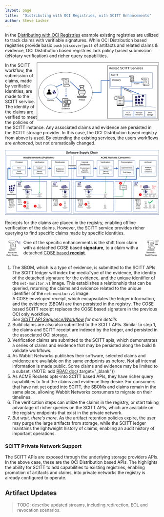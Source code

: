 ```yaml
---
layout: page
title:  "Distributing with OCI Registries, with SCITT Enhancements"
author: Steve Lasker
---
```


In the [Distributing with OCI Registries](distributing-with-oci-registries) example existing registries are utilized to track claims with verifiable signatures. While OCI Distribution based registries provide basic `push|discover|pull` of artifacts and related claims & evidence, OCI Distribution based registries lack policy based submission (eNotary verification) and richer query capabilities.

<img src="./assets/what-is-scitt.svg" alt="What Is SCITT" align="right" style="width:400px;"/>

In the SCITT workflow, the submission of claims, made by verifiable identities, are made to the SCITT service. The identity of the claims are verified to meet the policies of the SCITT instance. Any associated claims and evidence are persisted in the SCITT storage provider. In this case, the OCI Distribution based registry from above is used. By extending the existing services, the users workflows are _enhanced_, but not dramatically changed.

<img src="./assets/supply-chain-e2e-oci-scitt.svg" alt="Consuming Public Content" style="width:800px;"/>

Receipts for the claims are placed in the registry, enabling offline verification of the claims. However, the SCITT service provides richer querying to find specific claims made by specific identities.

<img src="./assets/wabbit-network-claims-signature.svg" alt="Detached COSE Signature" align="left" style="width:50px;padding-right:10px"/>
<img src="./assets/wabbit-network-claims-receipt.svg" alt="Detached COSE Receipt" align="right" style="width:50px;padding-left:10px"/>

One of the specific enhancements is the shift from claim with a detached COSE based **signature**, to a claim with a detached [COSE based **receipt**][ietf-scitt-receipts].
<br><br>
1. The SBOM, which is a type of evidence, is submitted to the SCITT APIs. The SCITT ledger will index the mediaType of the evidence, the identity of the detached signature for the evidence, and the unique identifier of the `net-monitor:v1` image. This establishes a relationship that can be queried, returning the claims and evidence related to the unique identifier of the `net-monitor:v1` image.  
A COSE enveloped receipt, which encapsulates the ledger information, and the evidence (SBOM) are then persisted in the registry. The COSE based SCITT receipt replaces the COSE based signature in the previous OCI only workflow.  
_See [SCITT API Sequence/Workflow](scitt-storage-api-sequence) for more details_
2. Build claims are also also submitted to the SCITT APIs. Similar to step 1, the claims and SCITT receipt are indexed by the ledger, and persisted in the associated OCI storage.
3. Verification claims are submitted to the SCITT apis, which demonstrates a series of claims and evidence that may be persisted along the build & validate workflows.
4. As Wabbit Networks publishes their software, selected claims and evidence are available on the same endpoints as before. Not all internal information is made public. Some claims and evidence may be limited to a subset. (NOTE: add [RBAC doc](https://github.com/ietf-scitt/use-cases/blob/main/scitt-components/scitt-rbac.md){:target="_blank"})
5. As ACME Rockets opts-into SCITT based APIs, they have richer query capabilities to find the claims and evidence they desire. For consumers that have not yet opted into SCITT, the SBOMs and claims remain in the same place, allowing Wabbit Networks consumers to migrate on their timelines.
6. The verification steps can utilize the claims in the registry, or start taking advantage of richer queries on the SCITT APIs, which are available on the registry endpoints that exist in the private network.
7. _But wait, there's more_. As the artifact retention policies expire, the user may purge the large artifacts from storage, while the SCITT ledger maintains the lightweight history of claims, enabling an audit history of important operations.

### SCITT Private Network Support

The SCITT APIs are exposed through the underlying storage providers APIs. In the above case, these are the OCI Distribution based APIs. The highlights the ability for SCITT to add capabilities to existing registries, enabling promotion of artifacts and claims, into private networks the registry is already configured to operate.

## Artifact Updates

> TODO: 
> describe updated streams, including redirection, EOL and revocation scenarios.

[cose-spec]:               https://datatracker.ietf.org/doc/html/rfc8152
[oras-copy]:               https://oras.land/blog/oras-0.14-and-future/#copy-an-image-from-registry-a-to-registry-b
[oci-distribution-spec]:   https://github.com/opencontainers/distribution-spec
[ietf-scitt-receipts]:     https://datatracker.ietf.org/doc/draft-birkholz-scitt-receipts/